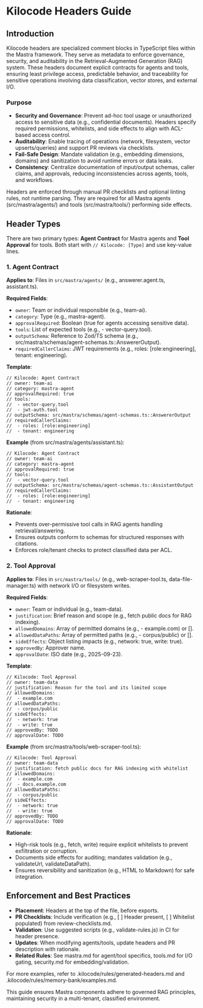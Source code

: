 # Kilocode Headers Guide

## Introduction

Kilocode headers are specialized comment blocks in TypeScript files within the Mastra framework. They serve as metadata to enforce governance, security, and auditability in the Retrieval-Augmented Generation (RAG) system. These headers document explicit contracts for agents and tools, ensuring least privilege access, predictable behavior, and traceability for sensitive operations involving data classification, vector stores, and external I/O.

### Purpose
- **Security and Governance**: Prevent ad-hoc tool usage or unauthorized access to sensitive data (e.g., confidential documents). Headers specify required permissions, whitelists, and side effects to align with ACL-based access control.
- **Auditability**: Enable tracing of operations (network, filesystem, vector upserts/queries) and support PR reviews via checklists.
- **Fail-Safe Design**: Mandate validation (e.g., embedding dimensions, domains) and sanitization to avoid runtime errors or data leaks.
- **Consistency**: Centralize documentation of input/output schemas, caller claims, and approvals, reducing inconsistencies across agents, tools, and workflows.

Headers are enforced through manual PR checklists and optional linting rules, not runtime parsing. They are required for all Mastra agents (src/mastra/agents/) and tools (src/mastra/tools/) performing side effects.

## Header Types

There are two primary types: **Agent Contract** for Mastra agents and **Tool Approval** for tools. Both start with `// Kilocode: [Type]` and use key-value lines.

### 1. Agent Contract
**Applies to**: Files in `src/mastra/agents/` (e.g., answerer.agent.ts, assistant.ts).

**Required Fields**:
- `owner`: Team or individual responsible (e.g., team-ai).
- `category`: Type (e.g., mastra-agent).
- `approvalRequired`: Boolean (true for agents accessing sensitive data).
- `tools`: List of expected tools (e.g., - vector-query.tool).
- `outputSchema`: Reference to Zod/TS schema (e.g., src/mastra/schemas/agent-schemas.ts::AnswererOutput).
- `requiredCallerClaims`: JWT requirements (e.g., roles: [role:engineering], tenant: engineering).

**Template**:
```
// Kilocode: Agent Contract
// owner: team-ai
// category: mastra-agent
// approvalRequired: true
// tools:
//  - vector-query.tool
//  - jwt-auth.tool
// outputSchema: src/mastra/schemas/agent-schemas.ts::AnswererOutput
// requiredCallerClaims:
//  - roles: [role:engineering]
//  - tenant: engineering
```

**Example** (from src/mastra/agents/assistant.ts):
```
// Kilocode: Agent Contract
// owner: team-ai
// category: mastra-agent
// approvalRequired: true
// tools:
//  - vector-query.tool
// outputSchema: src/mastra/schemas/agent-schemas.ts::AssistantOutput
// requiredCallerClaims:
//  - roles: [role:engineering]
//  - tenant: engineering
```

**Rationale**:
- Prevents over-permissive tool calls in RAG agents handling retrieval/answering.
- Ensures outputs conform to schemas for structured responses with citations.
- Enforces role/tenant checks to protect classified data per ACL.

### 2. Tool Approval
**Applies to**: Files in `src/mastra/tools/` (e.g., web-scraper-tool.ts, data-file-manager.ts) with network I/O or filesystem writes.

**Required Fields**:
- `owner`: Team or individual (e.g., team-data).
- `justification`: Brief reason and scope (e.g., fetch public docs for RAG indexing).
- `allowedDomains`: Array of permitted domains (e.g., - example.com) or [].
- `allowedDataPaths`: Array of permitted paths (e.g., - corpus/public) or [].
- `sideEffects`: Object listing impacts (e.g., network: true, write: true).
- `approvedBy`: Approver name.
- `approvalDate`: ISO date (e.g., 2025-09-23).

**Template**:
```
// Kilocode: Tool Approval
// owner: team-data
// justification: Reason for the tool and its limited scope
// allowedDomains:
//  - example.com
// allowedDataPaths:
//  - corpus/public
// sideEffects:
//  - network: true
//  - write: true
// approvedBy: TODO
// approvalDate: TODO
```

**Example** (from src/mastra/tools/web-scraper-tool.ts):
```
// Kilocode: Tool Approval
// owner: team-data
// justification: fetch public docs for RAG indexing with whitelist
// allowedDomains:
//  - example.com
//  - docs.example.com
// allowedDataPaths:
//  - corpus/public
// sideEffects:
//  - network: true
//  - write: true
// approvedBy: TODO
// approvalDate: TODO
```

**Rationale**:
- High-risk tools (e.g., fetch, write) require explicit whitelists to prevent exfiltration or corruption.
- Documents side effects for auditing; mandates validation (e.g., validateUrl, validateDataPath).
- Ensures reversibility and sanitization (e.g., HTML to Markdown) for safe integration.

## Enforcement and Best Practices
- **Placement**: Headers at the top of the file, before exports.
- **PR Checklists**: Include verification (e.g., [ ] Header present, [ ] Whitelist populated) from review-checklists.md.
- **Validation**: Use suggested scripts (e.g., validate-rules.js) in CI for header presence.
- **Updates**: When modifying agents/tools, update headers and PR description with rationale.
- **Related Rules**: See mastra.md for agent/tool specifics, tools.md for I/O gating, security.md for embedding/validation.

For more examples, refer to .kilocode/rules/generated-headers.md and .kilocode/rules/memory-bank/examples.md.

This guide ensures Mastra components adhere to governed RAG principles, maintaining security in a multi-tenant, classified environment.